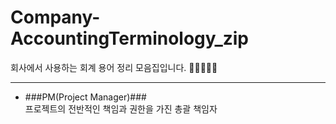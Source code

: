# Company-AccountingTerminology_zip
회사에서 사용하는 회계 용어 정리 모음집입니다. 📒📕📗📘📙

***
* ###PM(Project Manager)###   
  프로젝트의 전반적인 책임과 권한을 가진 총괄 책임자
